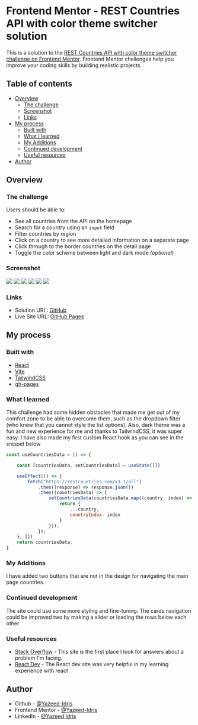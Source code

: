 # Frontend Mentor - REST Countries API with color theme switcher solution

This is a solution to
the [REST Countries API with color theme switcher challenge on Frontend Mentor](https://www.frontendmentor.io/challenges/rest-countries-api-with-color-theme-switcher-5cacc469fec04111f7b848ca).
Frontend Mentor challenges help you improve your coding skills by building realistic projects.

## Table of contents

- [Overview](#overview)
    - [The challenge](#the-challenge)
    - [Screenshot](#screenshot)
    - [Links](#links)
- [My process](#my-process)
    - [Built with](#built-with)
    - [What I learned](#what-i-learned)
    - [My Additions](#my-additions)
    - [Continued development](#continued-development)
    - [Useful resources](#useful-resources)
- [Author](#author)

## Overview

### The challenge

Users should be able to:

- See all countries from the API on the homepage
- Search for a country using an `input` field
- Filter countries by region
- Click on a country to see more detailed information on a separate page
- Click through to the border countries on the detail page
- Toggle the color scheme between light and dark mode *(optional)*

### Screenshot

![](./screenshots/desktop-dark-info.png)
![](./screenshots/desktop-dark-main.png)
![](./screenshots/mobile-dark-info.png)
![](./screenshots/mobile-dark-main.png)
![](./screenshots/desktop-light-main-filter.png)
![](./screenshots/desktop-light-info.png)

### Links

- Solution URL: [GitHub](https://github.com/Yazeed-Idris/rest-countries-api-with-color-theme-switcher)
- Live Site URL: [GitHub Pages](https://yazeed-idris.github.io/rest-countries-api-with-color-theme-switcher/)

## My process

### Built with

- [React](https://react.dev/)
- [Vite](https://vitejs.dev/)
- [TailwindCSS](https://tailwindcss.com/)
- [gh-pages](https://www.npmjs.com/package/gh-pages)

### What I learned

This challenge had some hidden obstacles that made me get out of my comfort zone to be able to overcome them, such as
the dropdown filter (who knew that you cannot style the list options). Also, dark theme was a fun and new experience for
me and thanks to TailwindCSS, it was super easy. I have also made my first custom React hook as you can see in the
snippet below

```jsx
const useCountriesData = () => {

    const [countriesData, setCountriesData] = useState([])

    useEffect(() => {
        fetch("https://restcountries.com/v3.1/all")
            .then((response) => response.json())
            .then((countriesData) => {
                setCountriesData(countriesData.map((country, index) => {
                    return {
                        ...country,
                        countryIndex: index
                    }
                }));
            });
    }, [])
    return countriesData;
}
```

### My Additions

I have added two buttons that are not in the design for navigating the main page countries.

### Continued development

The site could use some more styling and fine-tuning. The cards navigation could be improved two by making a slider or
loading the rows below each other

### Useful resources

- [Stack Overflow](https://stackoverflow.com/) - This site is the first place I look for answers about a problem I'm
  facing.
- [React Dev](https://react.dev/) - The React dev site was very helpful in my learning experience with react

## Author

- Github - [@Yazeed-Idris](https://github.com/Yazeed-Idris)
- Frontend Mentor - [@Yazeed-Idris](https://www.frontendmentor.io/profile/Yazeed-Idris)
- LinkedIn - [@Yazeed Idris](https://www.linkedin.com/in/yazeed-idris/)
